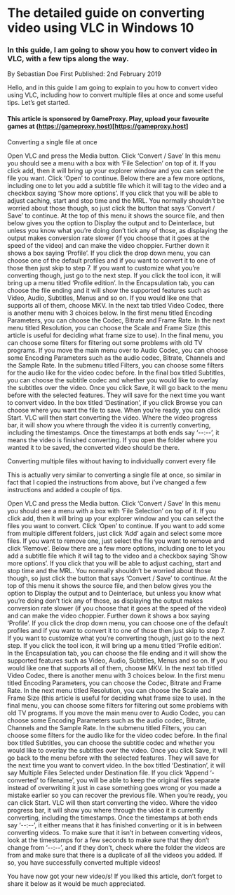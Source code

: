 #  The detailed guide on converting video using VLC in Windows 10
### In this guide, I am going to show you how to convert video in VLC, with a few tips along the way.
By Sebastian Doe
First Published: 2nd February 2019

Hello, and in this guide I am going to explain to you how to convert video using VLC, including how to convert multiple files at once and some useful tips. Let’s get started.

#### This article is sponsored by GameProxy. Play, upload your favourite games at (https://gameproxy.host)[https://gameproxy.host]

Converting a single file at once

Open VLC and press the Media button.
Click ‘Convert / Save’
In this menu you should see a menu with a box with ‘File Selection’ on top of it. If you click add, then it will bring up your explorer window and you can select the file you want. Click ‘Open’ to continue.
Below there are a few more options, including one to let you add a subtitle file which it will tag to the video and a checkbox saying ‘Show more options’. If you click that you will be able to adjust caching, start and stop time and the MRL. You normally shouldn’t be worried about those though, so just click the button that says ‘Convert / Save’ to continue.
At the top of this menu it shows the source file, and then below gives you the option to Display the output and to Deinterlace, but unless you know what you’re doing don’t tick any of those, as displaying the output makes conversion rate slower (if you choose that it goes at the speed of the video) and can make the video choppier. Further down it shows a box saying ‘Profile’. If you click the drop down menu, you can choose one of the default profiles and if you want to convert it to one of those then just skip to step 7. If you want to customize what you’re converting though, just go to the next step.
If you click the tool icon, it will bring up a menu titled ‘Profile edition’. In the Encapsulation tab, you can choose the file ending and it will show the supported features such as Video, Audio, Subtitles, Menus and so on. If you would like one that supports all of them, choose MKV. In the next tab titled Video Codec, there is another menu with 3 choices below. In the first menu titled Encoding Parameters, you can choose the Codec, Bitrate and Frame Rate. In the next menu titled Resolution, you can choose the Scale and Frame Size (this article is useful for deciding what frame size to use). In the final menu, you can choose some filters for filtering out some problems with old TV programs. If you move the main menu over to Audio Codec, you can choose some Encoding Parameters such as the audio codec, Bitrate, Channels and the Sample Rate. In the submenu titled Filters, you can choose some filters for the audio like for the video codec before. In the final box titled Subtitles, you can choose the subtitle codec and whether you would like to overlay the subtitles over the video. Once you click Save, it will go back to the menu before with the selected features. They will save for the next time you want to convert video.
In the box titled ‘Destination’, if you click Browse you can choose where you want the file to save. When you’re ready, you can click Start.
VLC will then start converting the video. Where the video progress bar, it will show you where through the video it is currently converting, including the timestamps. Once the timestamps at both ends say ‘--:--’, it means the video is finished converting. If you open the folder where you wanted it to be saved, the converted video should be there.

Converting multiple files without having to individually convert every file

This is actually very similar to converting a single file at once, so similar in fact that I copied the instructions from above, but i’ve changed a few instructions and added a couple of tips.

Open VLC and press the Media button.
Click ‘Convert / Save’
In this menu you should see a menu with a box with ‘File Selection’ on top of it. If you click add, then it will bring up your explorer window and you can select the files you want to convert. Click ‘Open’ to continue. If you want to add some from multiple different folders, just click ‘Add’ again and select some more files. If you want to remove one, just select the file you want to remove and click ‘Remove’.
Below there are a few more options, including one to let you add a subtitle file which it will tag to the video and a checkbox saying ‘Show more options’. If you click that you will be able to adjust caching, start and stop time and the MRL. You normally shouldn’t be worried about those though, so just click the button that says ‘Convert / Save’ to continue.
At the top of this menu it shows the source file, and then below gives you the option to Display the output and to Deinterlace, but unless you know what you’re doing don’t tick any of those, as displaying the output makes conversion rate slower (if you choose that it goes at the speed of the video) and can make the video choppier. Further down it shows a box saying ‘Profile’. If you click the drop down menu, you can choose one of the default profiles and if you want to convert it to one of those then just skip to step 7. If you want to customize what you’re converting though, just go to the next step.
If you click the tool icon, it will bring up a menu titled ‘Profile edition’. In the Encapsulation tab, you can choose the file ending and it will show the supported features such as Video, Audio, Subtitles, Menus and so on. If you would like one that supports all of them, choose MKV. In the next tab titled Video Codec, there is another menu with 3 choices below. In the first menu titled Encoding Parameters, you can choose the Codec, Bitrate and Frame Rate. In the next menu titled Resolution, you can choose the Scale and Frame Size (this article is useful for deciding what frame size to use). In the final menu, you can choose some filters for filtering out some problems with old TV programs. If you move the main menu over to Audio Codec, you can choose some Encoding Parameters such as the audio codec, Bitrate, Channels and the Sample Rate. In the submenu titled Filters, you can choose some filters for the audio like for the video codec before. In the final box titled Subtitles, you can choose the subtitle codec and whether you would like to overlay the subtitles over the video. Once you click Save, it will go back to the menu before with the selected features. They will save for the next time you want to convert video.
In the box titled ‘Destination’, it will say Multiple Files Selected under Destination file. If you click ‘Append ‘-converted’ to filename’, you will be able to keep the original files separate instead of overwriting it just in case something goes wrong or you made a mistake earlier so you can recover the previous file.  When you’re ready, you can click Start.
VLC will then start converting the video. Where the video progress bar, it will show you where through the video it is currently converting, including the timestamps. Once the timestamps at both ends say ‘--:--’, it either means that it has finished converting or it is in between converting videos. To make sure that it isn’t in between converting videos, look at the timestamps for a few seconds to make sure that they don’t change from ‘--:--’, and if they don’t, check where the folder the videos are from and make sure that there is a duplicate of all the videos you added. If so, you have successfully converted multiple videos!


You have now got your new video/s! If you liked this article, don’t forget to share it below as it would be much appreciated.